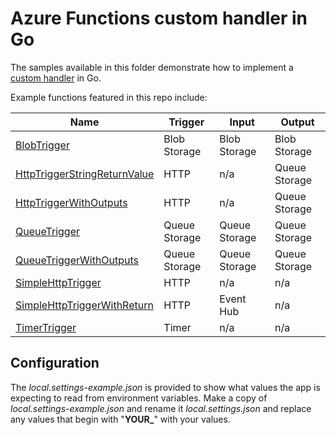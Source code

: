 
# Azure Functions custom handler in Go

The samples available in this folder demonstrate how to implement a [custom handler](https://docs.microsoft.com/azure/azure-functions/functions-custom-handlers) in Go.

Example functions featured in this repo include:

| Name | Trigger | Input | Output |
|------|---------|-------|--------|
| [BlobTrigger](../../../tree/master/go/BlobTrigger) | Blob Storage | Blob Storage | Blob Storage|
| [HttpTriggerStringReturnValue](../../../tree/master/go/HttpTriggerStringReturnValue) | HTTP | n/a | Queue Storage |
| [HttpTriggerWithOutputs](../../../tree/master/go/HttpTriggerWithOutputs)| HTTP | n/a | Queue Storage |
| [QueueTrigger](../../../tree/master/go/QueueTrigger) | Queue Storage | Queue Storage | Queue Storage |
| [QueueTriggerWithOutputs](../../../tree/master/go/QueueTriggerWithOutputs) | Queue Storage | Queue Storage | Queue Storage |
| [SimpleHttpTrigger](../../../tree/master/go/SimpleHttpTrigger) | HTTP | n/a   | n/a |
| [SimpleHttpTriggerWithReturn](../../../tree/master/go/SimpleHttpTriggerWithReturn) | HTTP | Event Hub | n/a |
| [TimerTrigger](../../../tree/master/go/TimerTrigger) | Timer | n/a | n/a |

## Configuration

The *local.settings-example.json* is provided to show what values the app is expecting to read from environment variables. Make a copy of *local.settings-example.json* and rename it *local.settings.json* and replace any values that begin with "**YOUR_**" with your values.
